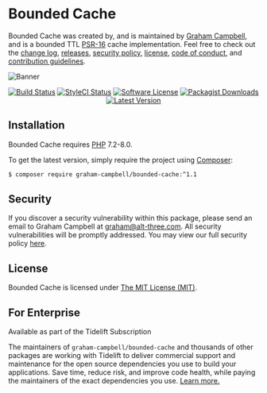 Bounded Cache
=============

Bounded Cache was created by, and is maintained by [Graham Campbell](https://github.com/GrahamCampbell), and is a bounded TTL [PSR-16](https://www.php-fig.org/psr/psr-16/) cache implementation. Feel free to check out the [change log](CHANGELOG.md), [releases](https://github.com/GrahamCampbell/Bounded-Cache/releases), [security policy](https://github.com/GrahamCampbell/Bounded-Cache/security/policy), [license](LICENSE), [code of conduct](.github/CODE_OF_CONDUCT.md), and [contribution guidelines](.github/CONTRIBUTING.md).

![Banner](https://user-images.githubusercontent.com/2829600/75094788-34eac080-5586-11ea-8728-119552c4e295.png)

<p align="center">
<a href="https://github.com/GrahamCampbell/Bounded-Cache/actions?query=workflow%3ATests"><img src="https://img.shields.io/github/workflow/status/GrahamCampbell/Bounded-Cache/Tests?label=Tests&style=flat-square" alt="Build Status"></img></a>
<a href="https://github.styleci.io/repos/242360409"><img src="https://github.styleci.io/repos/242360409/shield" alt="StyleCI Status"></img></a>
<a href="LICENSE"><img src="https://img.shields.io/badge/license-MIT-brightgreen?style=flat-square" alt="Software License"></img></a>
<a href="https://packagist.org/packages/graham-campbell/bounded-cache"><img src="https://img.shields.io/packagist/dt/graham-campbell/bounded-cache?style=flat-square" alt="Packagist Downloads"></img></a>
<a href="https://github.com/GrahamCampbell/Bounded-Cache/releases"><img src="https://img.shields.io/github/release/GrahamCampbell/Bounded-Cache?style=flat-square" alt="Latest Version"></img></a>
</p>


## Installation

Bounded Cache requires [PHP](https://php.net) 7.2-8.0.

To get the latest version, simply require the project using [Composer](https://getcomposer.org):

```bash
$ composer require graham-campbell/bounded-cache:^1.1
```


## Security

If you discover a security vulnerability within this package, please send an email to Graham Campbell at graham@alt-three.com. All security vulnerabilities will be promptly addressed. You may view our full security policy [here](https://github.com/GrahamCampbell/Bounded-Cache/security/policy).


## License

Bounded Cache is licensed under [The MIT License (MIT)](LICENSE).


## For Enterprise

Available as part of the Tidelift Subscription

The maintainers of `graham-campbell/bounded-cache` and thousands of other packages are working with Tidelift to deliver commercial support and maintenance for the open source dependencies you use to build your applications. Save time, reduce risk, and improve code health, while paying the maintainers of the exact dependencies you use. [Learn more.](https://tidelift.com/subscription/pkg/packagist-graham-campbell-bounded-cache?utm_source=packagist-graham-campbell-bounded-cache&utm_medium=referral&utm_campaign=enterprise&utm_term=repo)
